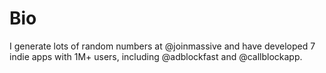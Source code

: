 # Bio

I generate lots of random numbers at @joinmassive and have developed 7 indie apps with 1M+ users,
including @adblockfast and @callblockapp.
